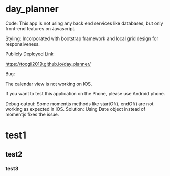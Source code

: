 # day_planner


Code: This app is not using any back end services like databases, but only front-end features on Javascript.

Styling: Incorporated with bootstrap framework and local grid design for responsiveness. 

Publicly Deployed Link:

https://toogii2019.github.io/day_planner/

Bug: 

The calendar view is not working on IOS.

If you want to test this application on the Phone, please use Android phone.

Debug output: Some momentjs methods like startOf(), endOf() are not working as expected in IOS. 
Solution: Using Date object instead of momentjs fixes the issue.

# test1 

## test2 

### test3 
